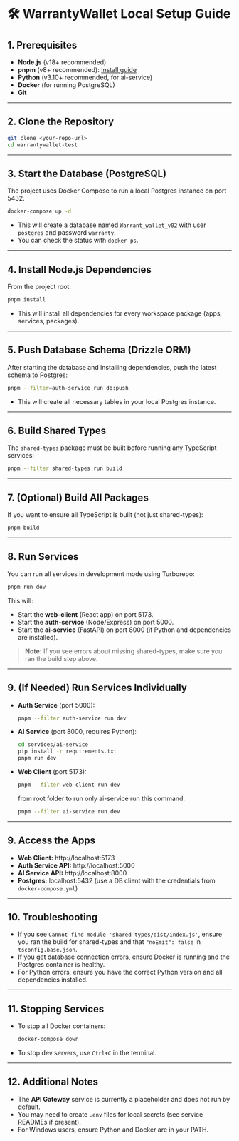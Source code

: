# 🛠️ WarrantyWallet Local Setup Guide

## 1. Prerequisites

- **Node.js** (v18+ recommended)
- **pnpm** (v8+ recommended): [Install guide](https://pnpm.io/installation)
- **Python** (v3.10+ recommended, for ai-service)
- **Docker** (for running PostgreSQL)
- **Git**

---

## 2. Clone the Repository

```sh
git clone <your-repo-url>
cd warrantywallet-test
```

---

## 3. Start the Database (PostgreSQL)

The project uses Docker Compose to run a local Postgres instance on port 5432.

```sh
docker-compose up -d
```

- This will create a database named `Warrant_wallet_v02` with user `postgres` and password `warranty`.
- You can check the status with `docker ps`.

---

## 4. Install Node.js Dependencies

From the project root:

```sh
pnpm install
```

- This will install all dependencies for every workspace package (apps, services, packages).

---

## 5. Push Database Schema (Drizzle ORM)

After starting the database and installing dependencies, push the latest schema to Postgres:

```sh
pnpm --filter=auth-service run db:push
```

- This will create all necessary tables in your local Postgres instance.

---

## 6. Build Shared Types

The `shared-types` package must be built before running any TypeScript services:

```sh
pnpm --filter shared-types run build
```

---

## 7. (Optional) Build All Packages

If you want to ensure all TypeScript is built (not just shared-types):

```sh
pnpm build
```

---

## 8. Run Services

You can run all services in development mode using Turborepo:

```sh
pnpm run dev
```

This will:
- Start the **web-client** (React app) on port 5173.
- Start the **auth-service** (Node/Express) on port 5000.
- Start the **ai-service** (FastAPI) on port 8000 (if Python and dependencies are installed).

> **Note:** If you see errors about missing shared-types, make sure you ran the build step above.

---

## 9. (If Needed) Run Services Individually

- **Auth Service** (port 5000):
  ```sh
  pnpm --filter auth-service run dev
  ```
- **AI Service** (port 8000, requires Python):
  ```sh
  cd services/ai-service
  pip install -r requirements.txt
  pnpm run dev
  ```
- **Web Client** (port 5173):
  ```sh
  pnpm --filter web-client run dev
  ```
  from root folder to run only ai-service run this command.
  ```sh
  pnpm --filter ai-service run dev
  ```
---

## 9. Access the Apps

- **Web Client:** http://localhost:5173
- **Auth Service API:** http://localhost:5000
- **AI Service API:** http://localhost:8000
- **Postgres:** localhost:5432 (use a DB client with the credentials from `docker-compose.yml`)

---

## 10. Troubleshooting

- If you see `Cannot find module 'shared-types/dist/index.js'`, ensure you ran the build for shared-types and that `"noEmit": false` in `tsconfig.base.json`.
- If you get database connection errors, ensure Docker is running and the Postgres container is healthy.
- For Python errors, ensure you have the correct Python version and all dependencies installed.

---

## 11. Stopping Services

- To stop all Docker containers:
  ```sh
  docker-compose down
  ```
- To stop dev servers, use `Ctrl+C` in the terminal.

---

## 12. Additional Notes

- The **API Gateway** service is currently a placeholder and does not run by default.
- You may need to create `.env` files for local secrets (see service READMEs if present).
- For Windows users, ensure Python and Docker are in your PATH. 